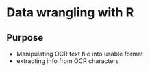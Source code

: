 # Data wrangling with R 

## Purpose 
- Manipulating OCR text file into usable format 
- extracting info from OCR characters
